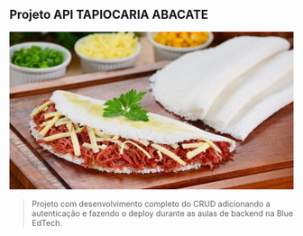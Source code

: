## Projeto API TAPIOCARIA ABACATE

<img src="img/tapioca-recheada.jpg" alt="tapioca-imagem">

> Projeto com desenvolvimento completo do CRUD adicionando a autenticação e fazendo o deploy durante as aulas de backend na Blue EdTech.



